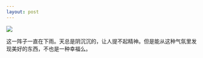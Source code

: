 ```yaml
---
layout: post
---
```

![](http://i3.6.cn/cvbnm/05/ac/73/d16032e1f658b2294449dc41f7edf1e6.jpg)

这一阵子一直在下雨。天总是阴沉沉的，让人提不起精神。但是能从这种气氛里发现美好的东西，不也是一种幸福么。
